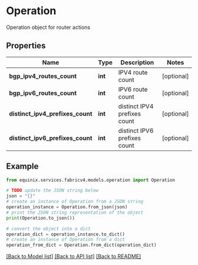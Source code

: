 # Operation

Operation object for router actions

## Properties

Name | Type | Description | Notes
------------ | ------------- | ------------- | -------------
**bgp_ipv4_routes_count** | **int** | IPV4 route count | [optional] 
**bgp_ipv6_routes_count** | **int** | IPV6 route count | [optional] 
**distinct_ipv4_prefixes_count** | **int** | distinct IPV4 prefixes count | [optional] 
**distinct_ipv6_prefixes_count** | **int** | distinct IPV6 prefixes count | [optional] 

## Example

```python
from equinix.services.fabricv4.models.operation import Operation

# TODO update the JSON string below
json = "{}"
# create an instance of Operation from a JSON string
operation_instance = Operation.from_json(json)
# print the JSON string representation of the object
print(Operation.to_json())

# convert the object into a dict
operation_dict = operation_instance.to_dict()
# create an instance of Operation from a dict
operation_from_dict = Operation.from_dict(operation_dict)
```
[[Back to Model list]](../README.md#documentation-for-models) [[Back to API list]](../README.md#documentation-for-api-endpoints) [[Back to README]](../README.md)


